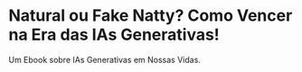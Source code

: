 # Natural ou Fake Natty? Como Vencer na Era das IAs Generativas!
Um Ebook sobre IAs Generativas em Nossas Vidas.
